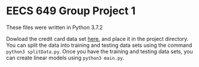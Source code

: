 # EECS 649 Group Project 1

These files were written in Python 3.7.2

Dowload the credit card data set [here](https://www.kaggle.com/mlg-ulb/creditcardfraud), and place it in the project directory. You can split the data into training and testing data sets using the command `python3 splitData.py`. Once you have the training and testing data sets, you can create linear models using `python3 main.py`.
